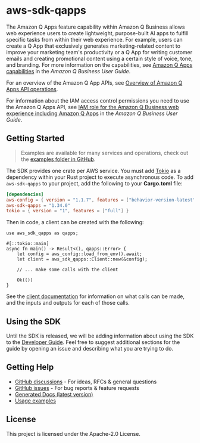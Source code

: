 # aws-sdk-qapps

The Amazon Q Apps feature capability within Amazon Q Business allows web experience users to create lightweight, purpose-built AI apps to fulfill specific tasks from within their web experience. For example, users can create a Q App that exclusively generates marketing-related content to improve your marketing team's productivity or a Q App for writing customer emails and creating promotional content using a certain style of voice, tone, and branding. For more information on the capabilities, see [Amazon Q Apps capabilities](https://docs.aws.amazon.com/amazonq/latest/qbusiness-ug/deploy-experience-iam-role.html#q-apps-actions) in the _Amazon Q Business User Guide_.

For an overview of the Amazon Q App APIs, see [Overview of Amazon Q Apps API operations](https://docs.aws.amazon.com/amazonq/latest/api-reference/API_Operations_QApps.html).

For information about the IAM access control permissions you need to use the Amazon Q Apps API, see [IAM role for the Amazon Q Business web experience including Amazon Q Apps](https://docs.aws.amazon.com/amazonq/latest/qbusiness-ug/deploy-experience-iam-role.html) in the _Amazon Q Business User Guide_.

## Getting Started

> Examples are available for many services and operations, check out the
> [examples folder in GitHub](https://github.com/awslabs/aws-sdk-rust/tree/main/examples).

The SDK provides one crate per AWS service. You must add [Tokio](https://crates.io/crates/tokio)
as a dependency within your Rust project to execute asynchronous code. To add `aws-sdk-qapps` to
your project, add the following to your **Cargo.toml** file:

```toml
[dependencies]
aws-config = { version = "1.1.7", features = ["behavior-version-latest"] }
aws-sdk-qapps = "1.34.0"
tokio = { version = "1", features = ["full"] }
```

Then in code, a client can be created with the following:

```rust,no_run
use aws_sdk_qapps as qapps;

#[::tokio::main]
async fn main() -> Result<(), qapps::Error> {
    let config = aws_config::load_from_env().await;
    let client = aws_sdk_qapps::Client::new(&config);

    // ... make some calls with the client

    Ok(())
}
```

See the [client documentation](https://docs.rs/aws-sdk-qapps/latest/aws_sdk_qapps/client/struct.Client.html)
for information on what calls can be made, and the inputs and outputs for each of those calls.

## Using the SDK

Until the SDK is released, we will be adding information about using the SDK to the
[Developer Guide](https://docs.aws.amazon.com/sdk-for-rust/latest/dg/welcome.html). Feel free to suggest
additional sections for the guide by opening an issue and describing what you are trying to do.

## Getting Help

* [GitHub discussions](https://github.com/awslabs/aws-sdk-rust/discussions) - For ideas, RFCs & general questions
* [GitHub issues](https://github.com/awslabs/aws-sdk-rust/issues/new/choose) - For bug reports & feature requests
* [Generated Docs (latest version)](https://awslabs.github.io/aws-sdk-rust/)
* [Usage examples](https://github.com/awslabs/aws-sdk-rust/tree/main/examples)

## License

This project is licensed under the Apache-2.0 License.

